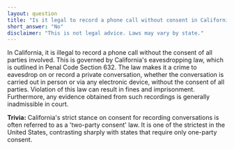 ```yaml
---
layout: question
title: "Is it legal to record a phone call without consent in California?"
short_answer: "No"
disclaimer: "This is not legal advice. Laws may vary by state."
---
```


In California, it is illegal to record a phone call without the consent of all parties involved. This is governed by California's eavesdropping law, which is outlined in Penal Code Section 632. The law makes it a crime to eavesdrop on or record a private conversation, whether the conversation is carried out in person or via any electronic device, without the consent of all parties. Violation of this law can result in fines and imprisonment. Furthermore, any evidence obtained from such recordings is generally inadmissible in court.

**Trivia:** California's strict stance on consent for recording conversations is often referred to as a 'two-party consent' law. It is one of the strictest in the United States, contrasting sharply with states that require only one-party consent.
